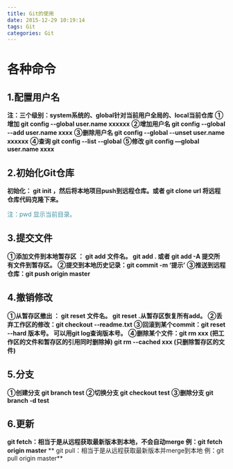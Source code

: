 ```yaml
---
title: Git的使用
date: 2015-12-29 10:19:14
tags: Git
categories: Git
---
```


# 各种命令

## 1.配置用户名
**注：三个级别：system系统的、global针对当前用户全局的、local当前仓库**
**①增加   git config --global user.name xxxxxx**
**②增加用户名  git config --global --add user.name xxxx**
**③删除用户名  git config --global --unset user.name xxxxxx**
**④查询   git config --list --global**
**⑤修改  git config —global user.name xxxx**

## 2.初始化Git仓库
**初始化： git init ，然后将本地项目push到远程仓库。或者  git clone url 将远程仓库代码克隆下来。**

<font color="#4590a3">注：pwd 显示当前目录。</font>


## 3.提交文件
**①添加文件到本地暂存区 ： git add 文件名。  git add . 或者  git add -A 提交所有文件到暂存区。**
**②提交到本地历史记录：git commit -m ‘提示’**
**③推送到远程仓库：git push origin master**




## 4.撤销修改
**①从暂存区撤出 ： git reset 文件名。  git reset .从暂存区恢复所有add。**
**②丢弃工作区的修改：git checkout --readme.txt**
**③回滚到某个commit：git reset --hard 版本号。 可以用git log查询版本号。**
**④删除某个文件：git rm xxx   (把工作区的文件和暂存区的引用同时删除掉)  git rm --cached xxx    (只删除暂存区的文件)**



## 5.分支
**①创建分支   git branch test**
**②切换分支   git checkout test**
**③删除分支   git branch -d test**

## 6.更新

**git fetch：相当于是从远程获取最新版本到本地，不会自动merge    例：git fetch origin master**
** git pull：相当于是从远程获取最新版本并merge到本地   例：git pull origin master**